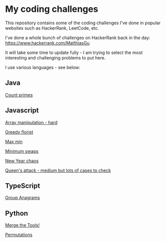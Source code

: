 # My coding challenges

This repository contains some of the coding challenges I've done in popular websites such as HackerRank, LeetCode, etc.

I've done a whole bunch of challenges on HackerRank back in the day:
https://www.hackerrank.com/MatthiasGu

It will take some time to update fully - I am trying to select the most interesting and challenging problems to put here.

I use various languages - see below:

## Java
[Count primes](https://github.com/MatthiasGu/coding-challenges/blob/master/src/java/CountPrimes.java)

## Javascript
[Array manipulation - hard](https://github.com/MatthiasGu/coding-challenges/blob/master/src/javascript/arrayManipulation.js)

[Greedy florist](https://github.com/MatthiasGu/coding-challenges/blob/master/src/javascript/greedyFlorist.js)

[Max min](https://github.com/MatthiasGu/coding-challenges/blob/master/src/javascript/maxMin.js)

[Minimum swaps](https://github.com/MatthiasGu/coding-challenges/blob/master/src/javascript/minimumSwaps.js)

[New Year chaos](https://github.com/MatthiasGu/coding-challenges/blob/master/src/javascript/newYearChaos.js)

[Queen's attack - medium but lots of cases to check](https://github.com/MatthiasGu/coding-challenges/blob/master/src/javascript/queensAttack.js)

## TypeScript
[Group Anagrams](https://github.com/MatthiasGu/coding-challenges/blob/master/src/typescript/groupAnagrams.ts)

## Python
[Merge the Tools!](https://github.com/MatthiasGu/coding-challenges/blob/master/src/python/merge_the_tools.py)

[Permutations](https://github.com/MatthiasGu/coding-challenges/blob/master/src/python/permutations.py)
